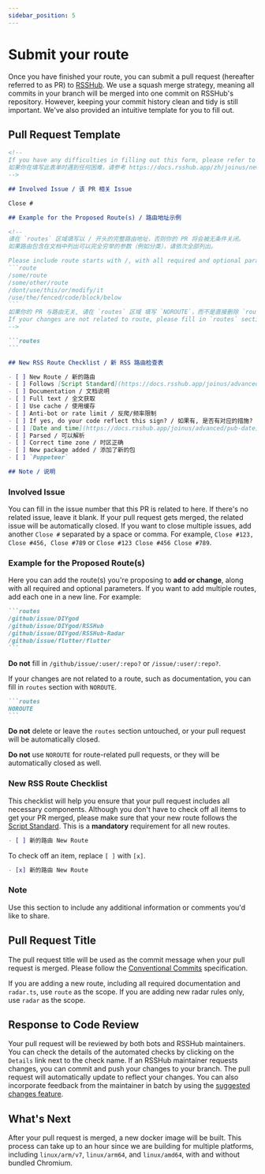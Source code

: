 ```yaml
---
sidebar_position: 5
---
```


# Submit your route

Once you have finished your route, you can submit a pull request (hereafter referred to as PR) to [RSSHub](https://github.com/DIYgod/RSSHub). We use a squash merge strategy, meaning all commits in your branch will be merged into one commit on RSSHub's repository. However, keeping your commit history clean and tidy is still important. We've also provided an intuitive template for you to fill out.

## Pull Request Template

````md
<!--
If you have any difficulties in filling out this form, please refer to https://docs.rsshub.app/joinus/new-rss/submit-route
如果你在填写此表单时遇到任何困难，请参考 https://docs.rsshub.app/zh/joinus/new-rss/submit-route
-->

## Involved Issue / 该 PR 相关 Issue

Close #

## Example for the Proposed Route(s) / 路由地址示例

<!--
请在 `routes` 区域填写以 / 开头的完整路由地址，否则你的 PR 将会被无条件关闭。
如果路由包含在文档中列出可以完全穷举的参数（例如分类），请依次全部列出。

Please include route starts with /, with all required and optional parameters in the `routes` section. Fail to comply will result in your pull request being closed automatically.
```route
/some/route
/some/other/route
/dont/use/this/or/modify/it
/use/the/fenced/code/block/below
```
如果你的 PR 与路由无关, 请在 `routes` 区域 填写 `NOROUTE`，而不是直接删除 `routes` 区域。否则你的 PR 将会被无条件关闭。
If your changes are not related to route, please fill in `routes` section with `NOROUTE`. Fail to comply will result in your PR being closed.
-->

```routes
```

## New RSS Route Checklist / 新 RSS 路由检查表

- [ ] New Route / 新的路由
- [ ] Follows [Script Standard](https://docs.rsshub.app/joinus/advanced/script-standard) / 跟随 [路由规范](https://docs.rsshub.app/zh/joinus/advanced/script-standard)
- [ ] Documentation / 文档说明
- [ ] Full text / 全文获取
- [ ] Use cache / 使用缓存
- [ ] Anti-bot or rate limit / 反爬/频率限制
- [ ] If yes, do your code reflect this sign? / 如果有, 是否有对应的措施?
- [ ] [Date and time](https://docs.rsshub.app/joinus/advanced/pub-date) / [日期和时间](https://docs.rsshub.app/zh/joinus/advanced/pub-date)
- [ ] Parsed / 可以解析
- [ ] Correct time zone / 时区正确
- [ ] New package added / 添加了新的包
- [ ] `Puppeteer`

## Note / 说明
````

### Involved Issue

You can fill in the issue number that this PR is related to here. If there's no related issue, leave it blank. If your pull request gets merged, the related issue will be automatically closed. If you want to close multiple issues, add another `Close #` separated by a space or comma. For example, `Close #123, Close #456, Close #789` or `Close #123 Close #456 Close #789`.

### Example for the Proposed Route(s)

Here you can add the route(s) you're proposing to **add or change**, along with all required and optional parameters. If you want to add multiple routes, add each one in a new line. For example:

````md
```routes
/github/issue/DIYgod
/github/issue/DIYgod/RSSHub
/github/issue/DIYgod/RSSHub-Radar
/github/issue/flutter/flutter
```
````

**Do not** fill in `/github/issue/:user/:repo?` or `/issue/:user/:repo?`.

If your changes are not related to a route, such as documentation, you can fill in `routes` section with `NOROUTE`.

````md
```routes
NOROUTE
```
````

**Do not** delete or leave the `routes` section untouched, or your pull request will be automatically closed.

**Do not** use `NOROUTE` for route-related pull requests, or they will be automatically closed as well.

### New RSS Route Checklist

This checklist will help you ensure that your pull request includes all necessary components. Although you don't have to check off all items to get your PR merged, please make sure that your new route follows the [Script Standard](/joinus/advanced/script-standard). This is a **mandatory** requirement for all new routes.

```md
- [ ] 新的路由 New Route
```

To check off an item, replace `[ ]` with `[x]`.

```md
- [x] 新的路由 New Route
```

### Note

Use this section to include any additional information or comments you'd like to share.

## Pull Request Title

The pull request title will be used as the commit message when your pull request is merged. Please follow the [Conventional Commits](https://www.conventionalcommits.org/en/v1.0.0/#summary) specification.

If you are adding a new route, including all required documentation and `radar.ts`, use `route` as the scope. If you are adding new radar rules only, use `radar` as the scope.

## Response to Code Review

Your pull request will be reviewed by both bots and RSSHub maintainers. You can check the details of the automated checks by clicking on the `Details` link next to the check name.
If an RSSHub maintainer requests changes, you can commit and push your changes to your branch. The pull request will automatically update to reflect your changes. You can also incorporate feedback from the maintainer in batch by using the [suggested changes feature](https://docs.github.com/en/pull-requests/collaborating-with-pull-requests/reviewing-changes-in-pull-requests/incorporating-feedback-in-your-pull-request#applying-suggested-changes).

## What's Next

After your pull request is merged, a new docker image will be built. This process can take up to an hour since we are building for multiple platforms, including `linux/arm/v7`, `linux/arm64`, and `linux/amd64`, with and without bundled Chromium.
